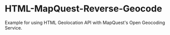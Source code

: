 # HTML-MapQuest-Reverse-Geocode
Example for using HTML Geolocation API with MapQuest's Open Geocoding Service. 

